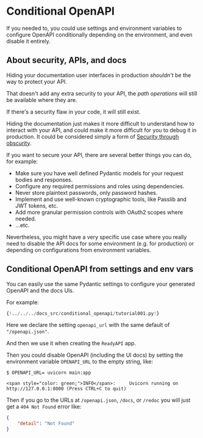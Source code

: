 # Conditional OpenAPI

If you needed to, you could use settings and environment variables to configure OpenAPI conditionally depending on the environment, and even disable it entirely.

## About security, APIs, and docs

Hiding your documentation user interfaces in production *shouldn't* be the way to protect your API.

That doesn't add any extra security to your API, the *path operations* will still be available where they are.

If there's a security flaw in your code, it will still exist.

Hiding the documentation just makes it more difficult to understand how to interact with your API, and could make it more difficult for you to debug it in production. It could be considered simply a form of <a href="https://en.wikipedia.org/wiki/Security_through_obscurity" class="external-link" target="_blank">Security through obscurity</a>.

If you want to secure your API, there are several better things you can do, for example:

* Make sure you have well defined Pydantic models for your request bodies and responses.
* Configure any required permissions and roles using dependencies.
* Never store plaintext passwords, only password hashes.
* Implement and use well-known cryptographic tools, like Passlib and JWT tokens, etc.
* Add more granular permission controls with OAuth2 scopes where needed.
* ...etc.

Nevertheless, you might have a very specific use case where you really need to disable the API docs for some environment (e.g. for production) or depending on configurations from environment variables.

## Conditional OpenAPI from settings and env vars

You can easily use the same Pydantic settings to configure your generated OpenAPI and the docs UIs.

For example:

```Python hl_lines="6  11"
{!../../../docs_src/conditional_openapi/tutorial001.py!}
```

Here we declare the setting `openapi_url` with the same default of `"/openapi.json"`.

And then we use it when creating the `ReadyAPI` app.

Then you could disable OpenAPI (including the UI docs) by setting the environment variable `OPENAPI_URL` to the empty string, like:

<div class="termy">

```console
$ OPENAPI_URL= uvicorn main:app

<span style="color: green;">INFO</span>:     Uvicorn running on http://127.0.0.1:8000 (Press CTRL+C to quit)
```

</div>

Then if you go to the URLs at `/openapi.json`, `/docs`, or `/redoc` you will just get a `404 Not Found` error like:

```JSON
{
    "detail": "Not Found"
}
```
